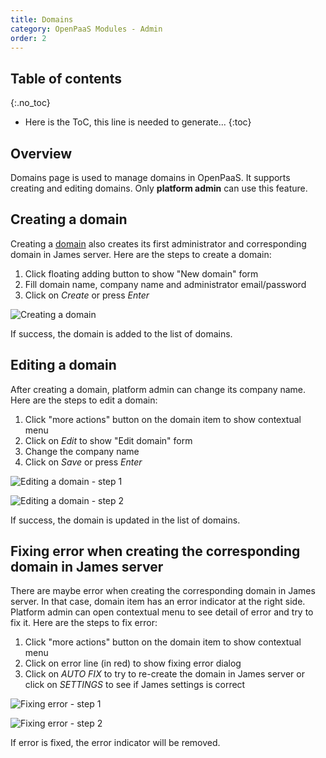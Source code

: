 ```yaml
---
title: Domains
category: OpenPaaS Modules - Admin
order: 2
---
```


## Table of contents
{:.no_toc}

* Here is the ToC, this line is needed to generate...
{:toc}

## Overview

Domains page is used to manage domains in OpenPaaS. It supports creating and editing domains.
Only **platform admin** can use this feature.

## Creating a domain

Creating a [domain](https://hosting.review/web-hosting-glossary/#26) also creates its first administrator and corresponding domain in James server.
Here are the steps to create a domain:

1. Click floating adding button to show "New domain" form
2. Fill domain name, company name and administrator email/password
3. Click on _Create_ or press _Enter_

![Creating a domain](/images/modules/admin/domains/domain-creation.png)

If success, the domain is added to the list of domains.

## Editing a domain

After creating a domain, platform admin can change its company name.
Here are the steps to edit a domain:

1. Click "more actions" button on the domain item to show contextual menu
2. Click on _Edit_ to show "Edit domain" form
2. Change the company name
3. Click on _Save_ or press _Enter_

![Editing a domain - step 1](/images/modules/admin/domains/domain-editing-1.png)

![Editing a domain - step 2](/images/modules/admin/domains/domain-editing-2.png)

If success, the domain is updated in the list of domains.

## Fixing error when creating the corresponding domain in James server

There are maybe error when creating the corresponding domain in James server. In that case, domain item has an error indicator at the right side. Platform admin can open contextual menu to see detail of error and try to fix it.
Here are the steps to fix error:

1. Click "more actions" button on the domain item to show contextual menu
2. Click on error line (in red) to show fixing error dialog
3. Click on _AUTO FIX_ to try to re-create the domain in James server or click on _SETTINGS_ to see if James settings is correct

![Fixing error - step 1](/images/modules/admin/domains/domain-fix-error-1.png)

![Fixing error - step 2](/images/modules/admin/domains/domain-fix-error-2.png)

If error is fixed, the error indicator will be removed.
